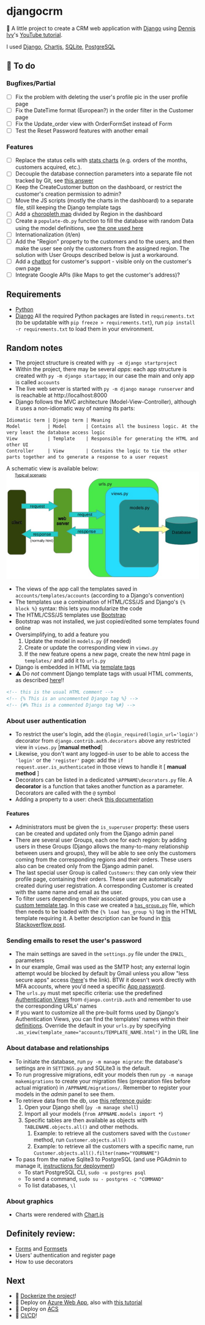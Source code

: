 # djangocrm
:snake: A little project to create a CRM web application with [Django](https://www.djangoproject.com/) using [Dennis Ivy](https://github.com/divanov11)'s [YouTube tutorial](https://youtube.com/playlist?list=PL-51WBLyFTg2vW-_6XBoUpE7vpmoR3ztO).

I used [Django](), [Chartjs](), [SQLite](), [PostgreSQL]()

## :pushpin: To do
### Bugfixes/Partial
- [ ] Fix the problem with deleting the user's profile pic in the user profile page
- [ ] Fix the DateTime format (European?) in the order filter in the Customer page
- [ ] Fix the Update_order view with OrderFormSet instead of Form
- [ ] Test the Reset Password features with another email
### Features
- [ ] Replace the status cells with [stats charts](https://testdriven.io/blog/django-charts/) (e.g. orders of the months, customers acquired, etc.).
- [ ] Decouple the database connection parameters into a separate file not tracked by Git, see [this answer](https://stackoverflow.com/questions/42077532/django-security-and-settings)
- [ ] Keep the CreateCustomer button on the dashboard, or restrict the customer's creation permission to admin?
- [ ] Move the JS scripts (mostly the charts in the dashboard) to a separate file, still keeping the Django template tags
- [ ] Add a [choropleth map](https://github.com/sgratzl/chartjs-chart-geo) divided by Region in the dashboard
- [ ] Create a `populate-db.py` function to fill the database with random Data using the model definitions, see [the one used here](https://testdriven.io/blog/django-charts/)
- [ ] Internationalization (it/en)
- [ ] Add the "Region" property to the customers and to the users, and then make the user see only the customers from the assigned region. The solution with User Groups described below is just a workaround.
- [ ] Add a [chatbot](https://www.datacamp.com/community/tutorials/building-a-chatbot-using-chatterbot) for customer's support - visible only on the customer's own page
- [ ] Integrate Google APIs (like Maps to get the customer's address)?

## Requirements
* [Python](https://www.python.org/downloads/)
* [Django](https://www.djangoproject.com/download/)
All the required Python packages are listed in `requirements.txt` (to be updatable with `pip freeze > requirements.txt`), run `pip install -r requirements.txt` to load them in your environment.

## Random notes
* The project structure is created with `py -m django startproject`
* Within the project, there may be several *apps*: each app structure is created with `py -m django startapp`; in our case the main and only app is called `accounts`
* The live web server is started with `py -m django manage runserver` and is reachable at http://localhost:8000
* Django follows the MVC architecture (Model-View-Controller), although it uses a non-idiomatic way of naming its parts:  
```
Idiomatic term | Django term | Meaning
Model          | Model       | Contains all the business logic. At the very least the database access logic
View           | Template    | Responsible for generating the HTML and other UI
Controller     | View        | Contains the logic to tie the other parts together and to generate a response to a user request
```
A schematic view is available below:
![Django Structure](django-structure.png)
* The views of the app call the templates saved in `accounts/templates/accounts` (according to a Django's convention)
* The templates use a combination of HTML/CSS/JS and Django's `{% block %}` syntax: this lets you modularize the code
* The HTML/CSS/JS templates use [Bootstrap](https://getbootstrap.com/docs/5.1/getting-started/introduction/)
* Bootstrap was not installed, we just copied/edited some templates found online
* Oversimplifying, to add a feature you
  1) Update the model in `models.py` (if needed)
  2) Create or update the corresponding view in `views.py`
  3) If the new feature opens a new page, create the new html page in `templates/` and add it to `urls.py`
* Django is embedded in HTML via [template tags](https://docs.djangoproject.com/en/3.2/ref/templates/builtins/)
* :warning: Do _not_ comment Django template tags with usual HTML comments, as described [here](https://stackoverflow.com/questions/62793267/reverse-for-create-order-with-no-arguments-not-found)!! 
```html
<!-- this is the usual HTML comment -->
<!-- {% This is an uncommented Django tag %} -->
<!-- {#% This is a commented Django tag %#} -->
```

### About user authentication
<!-- Test credentials: `*`,`T1234Edo!`-->
<!-- admin credentials: `Admin1234!` -->
* To restrict the user's login, add the `@login_required(login_url='login')` decorator from `django.contrib.auth.decorators` above any restricted view in `views.py` [**manual method**]
* Likewise, you don't want any logged-in user to be able to access the `'login'` or the `'register'` page: add the `if request.user.is_authenticated` in those views to handle it [ **manual method** ]
* Decorators can be listed in a dedicated `\APPNAME\decorators.py` file. A **decorator** is a function that takes another function as a parameter. Decorators are called with the `@` symbol
* Adding a property to a user: check [this documentation](https://docs.djangoproject.com/en/dev/topics/auth/customizing/#extending-the-existing-user-model)
#### Features
* Administrators must be given the `is_superuser` property: these users can be created and updated only from the Django admin panel
* There are several user Groups, each one for each region: by adding users in these Groups (Django allows the many-to-many relationship between users and groups), they will be able to see only the customers coming from the corresponding regions and their orders. These users also can be created only from the Django admin panel.
* The last special user Group is called `Customers`: they can only view their profile page, containing their orders. These user are automatically created during user registration. A corresponding Customer is created with the same name and email as the user.
* To filter users depending on their associated groups, you can use a [custom template tag](https://docs.djangoproject.com/en/1.11/howto/custom-template-tags/). In this case we created a [`has_group.py`](./accounts/templatetags/has_group.py) file, which then needs to be loaded with the `{% load has_group %}` tag in the HTML template requiring it. A better description can be found in [this Stackoverflow post](https://stackoverflow.com/questions/34571880/how-to-check-in-template-if-user-belongs-to-a-group).

### Sending emails to reset the user's password
* The main settings are saved in the `settings.py` file under the `EMAIL_` parameters
* In our example, Gmail was used as the SMTP host; any external login attempt would be blocked by default by Gmail unless you allow "less secure apps" access ([here](https://myaccount.google.com/lesssecureapps)'s the link). BTW it doesn't work directly with MFA accounts, where you'd need a specific [App password](https://support.google.com/accounts/answer/185833?hl=en).
* The `urls.py` must met specific criteria: use the predefined [Authentication Views](https://docs.djangoproject.com/en/3.2/topics/auth/default/#module-django.contrib.auth.views) from `django.contrib.auth` and remember to use the corresponding URLs' names
* If you want to customize all the pre-built forms used by Django's Authentication Views, you can find the templates' names within their [definitions](https://github.com/django/django/blob/master/django/contrib/auth/views.py). Override the default in your `urls.py` by specifying `.as_view(template_name="accounts/TEMPLATE_NAME.html")` in the URL line

### About database and relationships
* To initiate the database, run `py -m manage migrate`: the database's settings are in `SETTINGS.py` and SQLite3 is the default.
* To run progressive migrations, edit your models then run `py -m manage makemigrations` to create your migration files (preparation files before actual migration) in `/APPNAME/migrations/`. Remember to register your models in the _admin_ panel to see them.
* To retrieve data from the db, use [this reference guide](https://docs.djangoproject.com/en/2.2/ref/models/querysets):
  1) Open your Django shell (`py -m manage shell`)
  2) Import all your models (`from APPNAME.models import *`)
  3) Specific tables are then available as objects with `TABLENAME.objects.all()` and other methods. 
     1) Example: to retrieve all the customers saved with the `Customer` method, run `Customer.objects.all()`
     2) Example: to retrieve all the customers with a specific name, run `Customer.objects.all().filter(name="YOURNAME")`
* To pass from the native Sqlite3 to PostgreSQL (and use PGAdmin to manage it, [instructions for deployment](https://www.pgadmin.org/download/pgadmin-4-apt/))
  * To start PostgreSQL CLI, `sudo -u postgres psql`
  * To send a command, `sudo su - postgres -c "COMMAND"` 
  * To list databases, `\l`

### About graphics
* Charts were rendered with [Chart.js](https://www.chartjs.org/docs/latest/)

## **Definitely** review:
* [Forms](https://docs.djangoproject.com/en/3.2/topics/forms/) and [Formsets](https://docs.djangoproject.com/en/3.2/topics/forms/formsets/)
* Users' authentication and register page
* How to use decorators

## Next
* :whale: [Dockerize the project](https://docs.docker.com/samples/django/)!
* :ocean: Deploy on [Azure Web App](https://docs.microsoft.com/en-us/azure/app-service/tutorial-python-postgresql-app?tabs=bash%2Cclone&pivots=postgres-single-server), also with [this tutorial](https://docs.microsoft.com/en-us/learn/modules/django-deployment/)
* :toolbox: Deploy on [ACS](https://docs.microsoft.com/en-us/azure/container-instances/container-instances-using-azure-container-registry)
* :door: [CI/CD](https://youtube.com/playlist?list=PLOLrQ9Pn6caxeUIXRVOZpDJ_2PbGAa_Io)!
